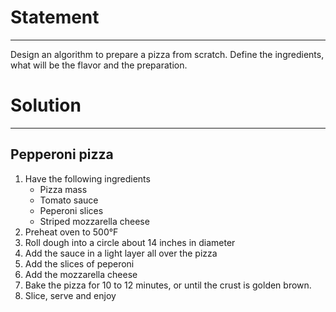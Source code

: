 # Statement
---
Design an algorithm to prepare a pizza from scratch. Define the ingredients, what will be the flavor and the preparation.

# Solution
---
## Pepperoni pizza
1. Have the following ingredients
    - Pizza mass
    - Tomato sauce
    - Peperoni slices
    - Striped mozzarella cheese
2. Preheat oven to 500°F
3. Roll dough into a circle about 14 inches in diameter
4. Add the sauce in a light layer all over the pizza
5. Add the slices of peperoni
6. Add the mozzarella cheese
7. Bake the pizza for 10 to 12 minutes, or until the crust is golden brown.
8. Slice, serve and enjoy